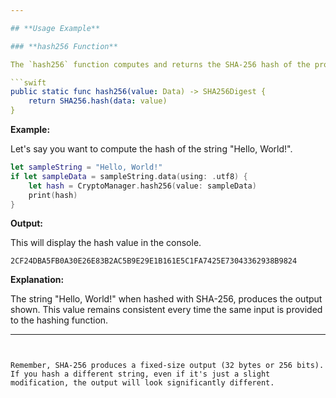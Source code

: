 ```yaml
---

## **Usage Example**

### **hash256 Function**

The `hash256` function computes and returns the SHA-256 hash of the provided data.

```swift
public static func hash256(value: Data) -> SHA256Digest {
    return SHA256.hash(data: value)
}
```

**Example:**

Let's say you want to compute the hash of the string "Hello, World!".

```swift
let sampleString = "Hello, World!"
if let sampleData = sampleString.data(using: .utf8) {
    let hash = CryptoManager.hash256(value: sampleData)
    print(hash)
}
```

**Output:**

This will display the hash value in the console.

```
2CF24DBA5FB0A30E26E83B2AC5B9E29E1B161E5C1FA7425E73043362938B9824
```

**Explanation:**

The string "Hello, World!" when hashed with SHA-256, produces the output shown. This value remains consistent every time the same input is provided to the hashing function.

---
```


Remember, SHA-256 produces a fixed-size output (32 bytes or 256 bits). If you hash a different string, even if it's just a slight modification, the output will look significantly different.

